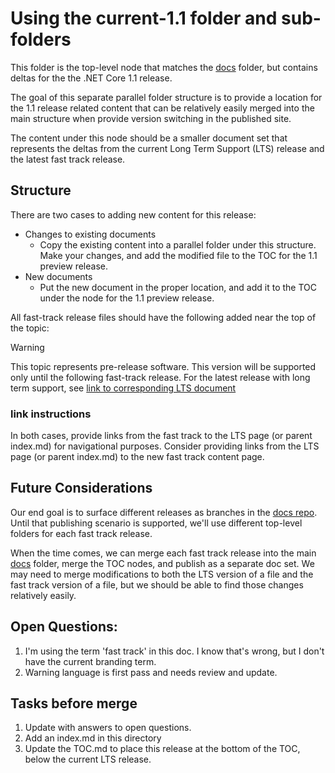 # Using the current-1.1 folder and sub-folders

This folder is the top-level node that matches the [docs](../index.md)
folder, but contains deltas for the the .NET Core 1.1 release.

The goal of this separate parallel folder structure is to provide a location
for the 1.1 release related content that can be relatively easily merged into
the main structure when provide version switching in the published site.

The content under this node should be a smaller document set that represents
the deltas from the current Long Term Support (LTS) release and the latest
fast track release. 

## Structure

There are two cases to adding new content for this release:

* Changes to existing documents
    - Copy the existing content into a parallel folder under this structure. Make your changes, and add the modified file to the TOC for the 1.1 preview release.
* New documents
    - Put the new document in the proper location, and add it to the TOC under the node for the 1.1 preview release. 

All fast-track release files should have the following added near the
top of the topic:

> [!WARNING]
> This topic represents pre-release software. This version will be supported
> only until the following fast-track release. For the latest release with
> long term support, see [link to corresponding LTS document](#link-instructions)

### link instructions

In both cases, provide links from the fast track to the LTS page (or parent index.md)
for navigational purposes.
Consider providing links from the LTS page (or parent index.md) to the
new fast track content page.

## Future Considerations

Our end goal is to surface different releases as branches in the
[docs repo](https://github.com/dotnet/docs). Until that publishing
scenario is supported, we'll use different top-level folders for each
fast track release. 

When the time comes, we can merge each fast track release into the main
[docs](../docs) folder, merge the TOC nodes, and publish as a separate doc
set. We may need to merge modifications to both the LTS version of a file
and the fast track version of a file, but we should be able to find those
changes relatively easily.

## Open Questions:

1. I'm using the term 'fast track' in this doc. I know that's wrong, but I don't have the current branding term.
2. Warning language is first pass and needs review and update.

## Tasks before merge

1. Update with answers to open questions.
2. Add an index.md in this directory
3. Update the TOC.md to place this release at the bottom of the TOC, below the current LTS release.
